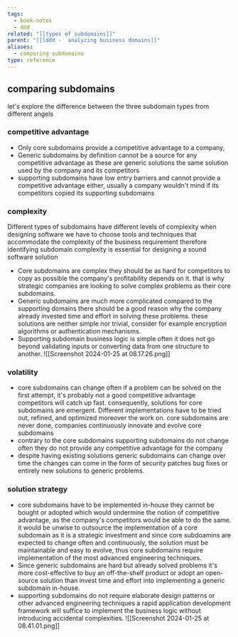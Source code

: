 ```yaml
---
tags:
  - book-notes
  - ddd
related: "[[types of subdomains]]"
parent: "[[lddd -  analyzing business domains]]"
aliases:
  - comparing subdomains
type: reference
---
```

## comparing subdomains 
let's explore the difference between the three subdomain types from different angels 

### competitive advantage 
- Only core subdomains provide a competitive advantage to a company, 
- Generic subdomains by definition cannot be a source for any competitive advantage as these are generic solutions the same solution used by the company and its competitors 
- supporting subdomains have low entry barriers and cannot provide a competitive advantage either, usually a company wouldn't mind if its competitors copied its supporting subdomains 
### complexity 

Different types of subdomains have different levels of complexity when designing software we have to choose tools and techniques that accommodate the complexity of the business requirement therefore identifying subdomain complexity is essential for designing a sound software solution
- Core subdomains are complex they should be as hard for competitors to copy as possible the company's profitability depends on it. that is why strategic companies are looking to solve complex problems as their core subdomains. 
- Generic subdomains are much more complicated compared to the supporting domains there should be a good reason why the company already invested time and effort in solving these problems. these solutions are neither simple nor trivial, consider for example encryption algorithms or authentication mechanisms.
- Supporting subdomain business logic is simple often it does not go beyond validating inputs or converting data from one structure to another.
![[Screenshot 2024-01-25 at 08.17.26.png]]
### volatility 
- core subdomains can change often if a problem can be solved on the first attempt, it's probably not a good competitive advantage competitors will catch up fast. consequently, solutions for core subdomains are emergent. Different implementations have to be tried out, refined, and optimized moreover the work on. core subdomains are never done, companies continuously innovate and evolve core subdomains
- contrary to the core subdomains supporting subdomains do not change often they do not provide any competitive advantage for the company
- despite having existing solutions generic subdomains can change over time the changes can come in the form of security patches bug fixes or entirely new solutions to generic problems.
### solution strategy 
- core subdomains have to be implemented in-house they cannot be bought or adopted which would undermine the notion of competitive advantage, as the company's competitors would be able to do the same. it would be unwise to outsource the implementation of a core subdomain as it is a strategic investment and since core subdoamins are expected to change often and continuously, the solution must be maintainable and easy to evolve, thus core subdomains require implementation of the most advanced engineering techniques. 
- Since generic subdomains are hard but already solved problems it's more cost-effective to buy an off-the-shelf product or adopt an open-source solution than invest time and effort into implementing a generic subdomain in-house. 
- supporting subdomains do not require elaborate design patterns or other advanced engineering techniques a rapid application development framework will suffice to implement the business logic without introducing accidental complexities. ![[Screenshot 2024-01-25 at 08.41.01.png]]